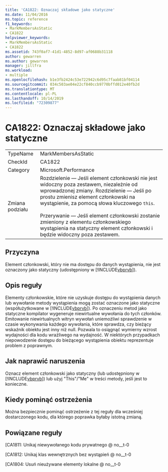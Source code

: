 ```yaml
---
title: 'CA1822: Oznaczaj składowe jako statyczne'
ms.date: 11/04/2016
ms.topic: reference
f1_keywords:
- MarkMembersAsStatic
- CA1822
helpviewer_keywords:
- MarkMembersAsStatic
- CA1822
ms.assetid: 743f0af7-41d1-4852-8d97-af0688b31118
author: gewarren
ms.author: gewarren
manager: jillfra
ms.workload:
- multiple
ms.openlocfilehash: b1e3fb2424c53e722942c6d95c7faab81bf04114
ms.sourcegitcommit: 034c503ae04e22cf840ccb9770bffd012e40fb2d
ms.translationtype: MT
ms.contentlocale: pl-PL
ms.lasthandoff: 10/14/2019
ms.locfileid: "72309877"
---
```

# <a name="ca1822-mark-members-as-static"></a>CA1822: Oznaczaj składowe jako statyczne

|||
|-|-|
|TypeName|MarkMembersAsStatic|
|CheckId|CA1822|
|Category|Microsoft.Performance|
|Zmiana podziału|Rozdzielenie — Jeśli element członkowski nie jest widoczny poza zestawem, niezależnie od wprowadzonej zmiany. Rozdzielenie — Jeśli po prostu zmienisz element członkowski na wystąpienie, za pomocą słowa kluczowego `this`.<br /><br /> Przerywanie — Jeśli element członkowski zostanie zmieniony z elementu członkowskiego wystąpienia na statyczny element członkowski i będzie widoczny poza zestawem.|

## <a name="cause"></a>Przyczyna
Element członkowski, który nie ma dostępu do danych wystąpienia, nie jest oznaczony jako statyczny (udostępniony w [!INCLUDE[vbprvb](../code-quality/includes/vbprvb_md.md)]).

## <a name="rule-description"></a>Opis reguły
Elementy członkowskie, które nie uzyskuje dostępu do wystąpienia danych lub wywołanie metody wystąpienia mogą zostać oznaczone jako statyczne (współużytkowane w [!INCLUDE[vbprvb](../code-quality/includes/vbprvb_md.md)]). Po oznaczeniu metod jako statyczne kompilator wygeneruje niewirtualne wywołania do tych członków. Emitowanie niewirtualnych witryn wywołań uniemożliwi sprawdzenie w czasie wykonywania każdego wywołania, które sprawdza, czy bieżący wskaźnik obiektu jest inny niż null. Pozwala to osiągnąć wymierny wzrost wydajności dla kodu wrażliwego na wydajność. W niektórych przypadkach niepowodzenie dostępu do bieżącego wystąpienia obiektu reprezentuje problem z poprawnym.

## <a name="how-to-fix-violations"></a>Jak naprawić naruszenia
Oznacz element członkowski jako statyczny (lub udostępniony w [!INCLUDE[vbprvb](../code-quality/includes/vbprvb_md.md)]) lub użyj "This"/"Me" w treści metody, jeśli jest to konieczne.

## <a name="when-to-suppress-warnings"></a>Kiedy pominąć ostrzeżenia
Można bezpiecznie pominąć ostrzeżenie z tej reguły dla wcześniej dostarczonego kodu, dla którego poprawka byłaby istotną zmianą.

## <a name="related-rules"></a>Powiązane reguły
[CA1811: Unikaj niewywołanego kodu prywatnego @ no__t-0

[CA1812: Unikaj klas wewnętrznych bez wystąpień @ no__t-0

[CA1804: Usuń nieużywane elementy lokalne @ no__t-0